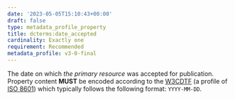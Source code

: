 ```yaml
---
date: '2023-05-05T15:10:43+00:00'
draft: false
type: metadata_profile_property
title: dcterms:date_accepted
cardinality: Exactly one
requirement: Recommended
metadata_profile: v3-0-final
---
```


The date on which *the primary resource* was accepted for publication. Property content **MUST** be encoded according to the [W3CDTF](https://www.w3.org/TR/NOTE-datetime) (a profile of [ISO 8601](https://www.iso.org/standard/40874.html)) which typically follows the following format: `YYYY-MM-DD`.
